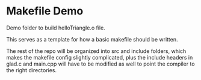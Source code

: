 # Makefile Demo 

Demo folder to build helloTriangle.o file. 

This serves as a template for how a basic makefile should be written.

The rest of the repo will be organized into src and include folders, which makes the makefile config slightly complicated, plus the include headers in glad.c and main.cpp will have to be modified as well to point the compiler to the right directories. 